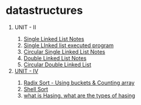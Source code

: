 # datastructures

<ol> 
  <li> UNIT - II </li>
    <ol>
      <li> <a href="https://github.com/kothakondachandhar/datastructures/blob/main/UNIT%20-%203%20%20Single%20Linked%20List.docx">Single Linked List  Notes </li>
        <li> <a href = "https://onlinegdb.com/tRe4qvQ3F"> Single LInked list executed program </a></li>
         <li> <a href="https://github.com/kothakondachandhar/datastructures/blob/main/Circlula%20Single%20Linked%20LIst%20-%20will%20operations.pdf">Circular Single Linked List  Notes </li>
        <li> <a href="https://github.com/kothakondachandhar/datastructures/blob/main/Double%20Linked%20LIst.pdf">Double Linked List  Notes </li>
          <li><a href="https://github.com/kothakondachandhar/datastructures/blob/main/circular%20Dobule%20Linked%20List.pdf"> Circular Double Linked List</li>
    </ol>
  

  <li> UNIT - IV </li>
  <ol>
    <li> Radix Sort - Using buckets & Counting array</li>
    <li> <a href="https://github.com/kothakondachandhar/datastructures/blob/main/Shell%20Sort.pdf">Shell Sort</a></li>
    <li> <a href=""> what is Hasing. what are the types of hasing </li>
  </ol>
</ol>
